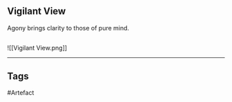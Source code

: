## Vigilant View
Agony brings clarity to those of pure mind.
## 
![[Vigilant View.png]]

---
## Tags
#Artefact
